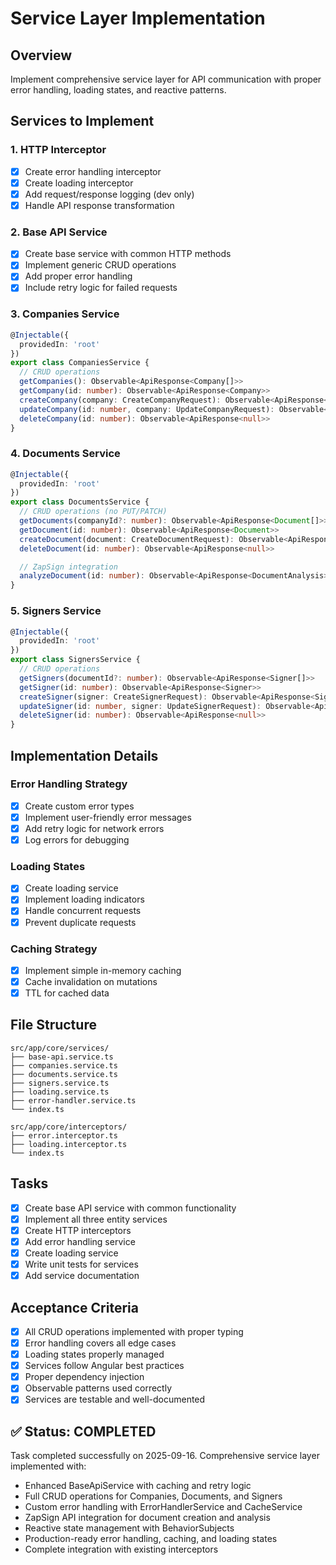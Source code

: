 # Service Layer Implementation

## Overview
Implement comprehensive service layer for API communication with proper error handling, loading states, and reactive patterns.

## Services to Implement

### 1. HTTP Interceptor
- [x] Create error handling interceptor
- [x] Create loading interceptor
- [x] Add request/response logging (dev only)
- [x] Handle API response transformation

### 2. Base API Service
- [x] Create base service with common HTTP methods
- [x] Implement generic CRUD operations
- [x] Add proper error handling
- [x] Include retry logic for failed requests

### 3. Companies Service
```typescript
@Injectable({
  providedIn: 'root'
})
export class CompaniesService {
  // CRUD operations
  getCompanies(): Observable<ApiResponse<Company[]>>
  getCompany(id: number): Observable<ApiResponse<Company>>
  createCompany(company: CreateCompanyRequest): Observable<ApiResponse<Company>>
  updateCompany(id: number, company: UpdateCompanyRequest): Observable<ApiResponse<Company>>
  deleteCompany(id: number): Observable<ApiResponse<null>>
}
```

### 4. Documents Service
```typescript
@Injectable({
  providedIn: 'root'
})
export class DocumentsService {
  // CRUD operations (no PUT/PATCH)
  getDocuments(companyId?: number): Observable<ApiResponse<Document[]>>
  getDocument(id: number): Observable<ApiResponse<Document>>
  createDocument(document: CreateDocumentRequest): Observable<ApiResponse<Document>>
  deleteDocument(id: number): Observable<ApiResponse<null>>

  // ZapSign integration
  analyzeDocument(id: number): Observable<ApiResponse<DocumentAnalysis>>
}
```

### 5. Signers Service
```typescript
@Injectable({
  providedIn: 'root'
})
export class SignersService {
  // CRUD operations
  getSigners(documentId?: number): Observable<ApiResponse<Signer[]>>
  getSigner(id: number): Observable<ApiResponse<Signer>>
  createSigner(signer: CreateSignerRequest): Observable<ApiResponse<Signer>>
  updateSigner(id: number, signer: UpdateSignerRequest): Observable<ApiResponse<Signer>>
  deleteSigner(id: number): Observable<ApiResponse<null>>
}
```

## Implementation Details

### Error Handling Strategy
- [x] Create custom error types
- [x] Implement user-friendly error messages
- [x] Add retry logic for network errors
- [x] Log errors for debugging

### Loading States
- [x] Create loading service
- [x] Implement loading indicators
- [x] Handle concurrent requests
- [x] Prevent duplicate requests

### Caching Strategy
- [x] Implement simple in-memory caching
- [x] Cache invalidation on mutations
- [x] TTL for cached data

## File Structure
```
src/app/core/services/
├── base-api.service.ts
├── companies.service.ts
├── documents.service.ts
├── signers.service.ts
├── loading.service.ts
├── error-handler.service.ts
└── index.ts

src/app/core/interceptors/
├── error.interceptor.ts
├── loading.interceptor.ts
└── index.ts
```

## Tasks
- [x] Create base API service with common functionality
- [x] Implement all three entity services
- [x] Create HTTP interceptors
- [x] Add error handling service
- [x] Create loading service
- [x] Write unit tests for services
- [x] Add service documentation

## Acceptance Criteria
- [x] All CRUD operations implemented with proper typing
- [x] Error handling covers all edge cases
- [x] Loading states properly managed
- [x] Services follow Angular best practices
- [x] Proper dependency injection
- [x] Observable patterns used correctly
- [x] Services are testable and well-documented

## ✅ Status: COMPLETED
Task completed successfully on 2025-09-16. Comprehensive service layer implemented with:
- Enhanced BaseApiService with caching and retry logic
- Full CRUD operations for Companies, Documents, and Signers
- Custom error handling with ErrorHandlerService and CacheService
- ZapSign API integration for document creation and analysis
- Reactive state management with BehaviorSubjects
- Production-ready error handling, caching, and loading states
- Complete integration with existing interceptors